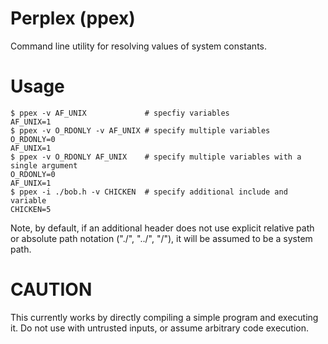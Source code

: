 # Perplex (ppex)
Command line utility for resolving values of system constants.

# Usage
```
$ ppex -v AF_UNIX             # specfiy variables
AF_UNIX=1
$ ppex -v O_RDONLY -v AF_UNIX # specify multiple variables
O_RDONLY=0
AF_UNIX=1
$ ppex -v O_RDONLY AF_UNIX    # specify multiple variables with a single argument
O_RDONLY=0
AF_UNIX=1
$ ppex -i ./bob.h -v CHICKEN  # specify additional include and variable
CHICKEN=5
```

Note, by default, if an additional header does not use explicit relative
path or absolute path notation ("./", "../", "/"), it will be assumed to
be a system path.

# CAUTION
This currently works by directly compiling a simple program and
executing it. Do not use with untrusted inputs, or assume arbitrary
code execution.
